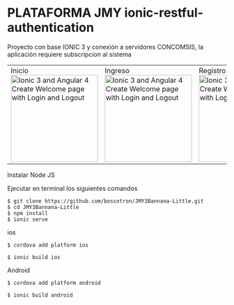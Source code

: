 # PLATAFORMA JMY ionic-restful-authentication
Proyecto con base IONIC 3 y conexión a servidores CONCOMSIS, la aplicación requiere subscripcion al sistema 


<table><tr>
<td width="25%">
Inicio 
<img src="http://comsis.mx/app/img/inicio.PNG" width="200" alt="Ionic 3 and Angular 4 Create Welcome page with Login and Logout">
</td>
<td width="25%">
Ingreso
<img src="http://comsis.mx/app/img/Login.PNG" width="200" alt="Ionic 3 and Angular 4 Create Welcome page with Login and Logout">
</td>
<td width="25%">
Registro
<img src="http://comsis.mx/app/img/Registro.PNG" width="200" alt="Ionic 3 and Angular 4 Create Welcome page with Login and Logout">
</td>
<td width="25%">
Dashboard
<img src="http://comsis.mx/app/img/Dashboard.PNG" width="200" alt="Ionic 3 and Angular 4 Create Welcome page with Login and Logout">
</td>

</tr></table>

Instalar Node JS 

Ejecutar en terminal los siguientes comandos



```
$ git clone https://github.com/boscotron/JMY3Bannana-Little.git
$ cd JMY3Bannana-Little
$ npm install
$ ionic serve

```

ios
```
$ cordova add platform ios

$ ionic build ios

```

Android
```
$ cordova add platform android

$ ionic build android

```

